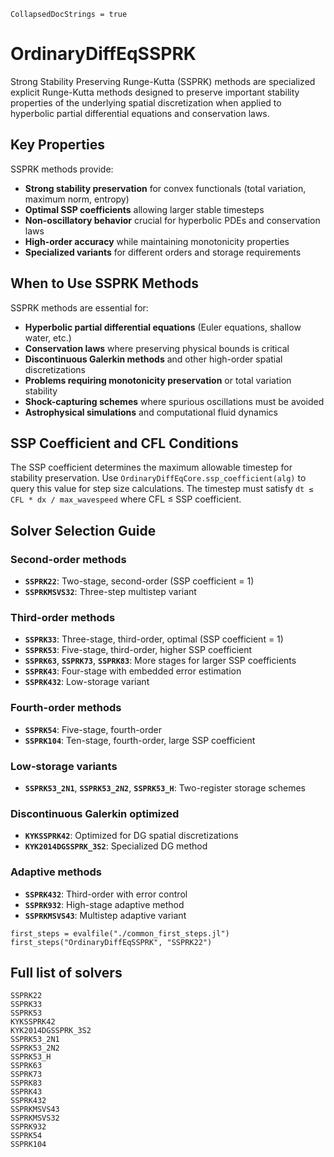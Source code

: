 ```@meta
CollapsedDocStrings = true
```

# OrdinaryDiffEqSSPRK

Strong Stability Preserving Runge-Kutta (SSPRK) methods are specialized explicit Runge-Kutta methods designed to preserve important stability properties of the underlying spatial discretization when applied to hyperbolic partial differential equations and conservation laws.

## Key Properties

SSPRK methods provide:

  - **Strong stability preservation** for convex functionals (total variation, maximum norm, entropy)
  - **Optimal SSP coefficients** allowing larger stable timesteps
  - **Non-oscillatory behavior** crucial for hyperbolic PDEs and conservation laws
  - **High-order accuracy** while maintaining monotonicity properties
  - **Specialized variants** for different orders and storage requirements

## When to Use SSPRK Methods

SSPRK methods are essential for:

  - **Hyperbolic partial differential equations** (Euler equations, shallow water, etc.)
  - **Conservation laws** where preserving physical bounds is critical
  - **Discontinuous Galerkin methods** and other high-order spatial discretizations
  - **Problems requiring monotonicity preservation** or total variation stability
  - **Shock-capturing schemes** where spurious oscillations must be avoided
  - **Astrophysical simulations** and computational fluid dynamics

## SSP Coefficient and CFL Conditions

The SSP coefficient determines the maximum allowable timestep for stability preservation. Use `OrdinaryDiffEqCore.ssp_coefficient(alg)` to query this value for step size calculations. The timestep must satisfy `dt ≤ CFL * dx / max_wavespeed` where CFL ≤ SSP coefficient.

## Solver Selection Guide

### Second-order methods

  - **`SSPRK22`**: Two-stage, second-order (SSP coefficient = 1)
  - **`SSPRKMSVS32`**: Three-step multistep variant

### Third-order methods

  - **`SSPRK33`**: Three-stage, third-order, optimal (SSP coefficient = 1)
  - **`SSPRK53`**: Five-stage, third-order, higher SSP coefficient
  - **`SSPRK63`**, **`SSPRK73`**, **`SSPRK83`**: More stages for larger SSP coefficients
  - **`SSPRK43`**: Four-stage with embedded error estimation
  - **`SSPRK432`**: Low-storage variant

### Fourth-order methods

  - **`SSPRK54`**: Five-stage, fourth-order
  - **`SSPRK104`**: Ten-stage, fourth-order, large SSP coefficient

### Low-storage variants

  - **`SSPRK53_2N1`**, **`SSPRK53_2N2`**, **`SSPRK53_H`**: Two-register storage schemes

### Discontinuous Galerkin optimized

  - **`KYKSSPRK42`**: Optimized for DG spatial discretizations
  - **`KYK2014DGSSPRK_3S2`**: Specialized DG method

### Adaptive methods

  - **`SSPRK432`**: Third-order with error control
  - **`SSPRK932`**: High-stage adaptive method
  - **`SSPRKMSVS43`**: Multistep adaptive variant

```@eval
first_steps = evalfile("./common_first_steps.jl")
first_steps("OrdinaryDiffEqSSPRK", "SSPRK22")
```

## Full list of solvers

```@docs
SSPRK22
SSPRK33
SSPRK53
KYKSSPRK42
KYK2014DGSSPRK_3S2
SSPRK53_2N1
SSPRK53_2N2
SSPRK53_H
SSPRK63
SSPRK73
SSPRK83
SSPRK43
SSPRK432
SSPRKMSVS43
SSPRKMSVS32
SSPRK932
SSPRK54
SSPRK104
```
